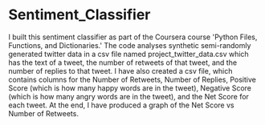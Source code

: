 # Sentiment_Classifier
I built this sentiment classifier as part of the Coursera course 'Python Files, Functions, and Dictionaries.' The code analyses synthetic semi-randomly generated twitter data in a csv file named project_twitter_data.csv which has the text of a tweet, the number of retweets of that tweet, and the number of replies to that tweet. I have also created a csv file, which contains columns for the Number of Retweets, Number of Replies, Positive Score (which is how many happy words are in the tweet), Negative Score (which is how many angry words are in the tweet), and the Net Score for each tweet. At the end, I have produced a graph of the Net Score vs Number of Retweets.
